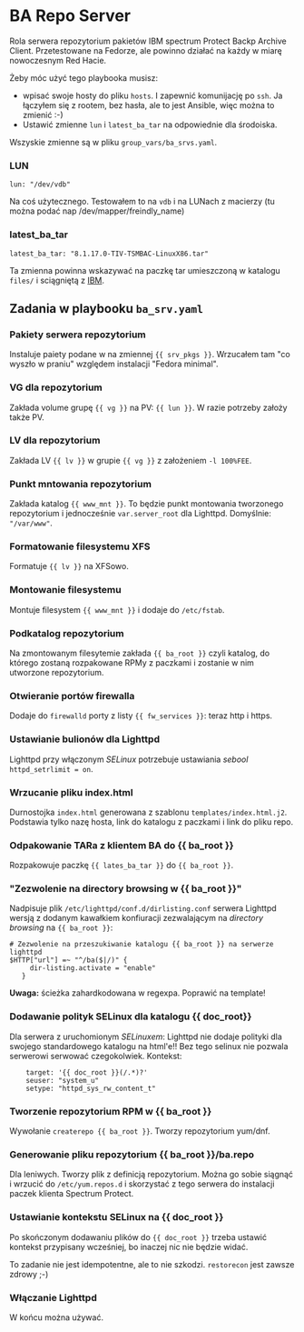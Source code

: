 # BA Repo Server

Rola serwera repozytorium pakietów IBM spectrum Protect Backp Archive Client.
Przetestowane na Fedorze, ale powinno działać na każdy w miarę nowoczesnym Red Hacie.

Żeby móc użyć tego playbooka musisz:

- wpisać swoje hosty do pliku `hosts`. I zapewnić komunijację po `ssh`. Ja łączyłem się z rootem, bez hasła, ale to jest Ansible, więc można to zmienić :-) 
- Ustawić zmienne `lun` i `latest_ba_tar` na odpowiednie dla środoiska.

Wszyskie zmienne są w pliku `group_vars/ba_srvs.yaml`.

### LUN

`lun: "/dev/vdb"` 

Na coś użytecznego. Testowałem to na `vdb` i na LUNach z macierzy (tu można podać nap /dev/mapper/freindly_name)

### latest_ba_tar

`latest_ba_tar: "8.1.17.0-TIV-TSMBAC-LinuxX86.tar"`

Ta zmienna powinna wskazywać na paczkę tar umieszczoną w katalogu `files/` i sciągniętą z [IBM](http://ftp.software.ibm.com/storage/tivoli-storage-management/maintenance/client/).


## Zadania w playbooku `ba_srv.yaml`

### Pakiety serwera repozytorium

Instaluje paiety podane w na zmiennej `{{ srv_pkgs }}`. Wrzucałem tam "co wyszło w praniu" względem instalacji "Fedora minimal".

### VG dla repozytorium

Zakłada volume grupę `{{ vg }}` na PV: `{{ lun }}`. W razie potrzeby założy także PV.

### LV dla repozytorium

Zakłada LV `{{ lv }}` w grupie `{{ vg }}` z założeniem `-l 100%FEE`.

### Punkt mntowania repozytorium

Zakłada katalog `{{ www_mnt }}`. To będzie punkt montowania tworzonego repozytorium i jednocześnie `var.server_root` dla Lighttpd. Domyślnie: `"/var/www"`.

### Formatowanie filesystemu XFS

Formatuje `{{ lv }}` na XFSowo.

### Montowanie filesystemu

Montuje filesystem `{{ www_mnt }}` i dodaje do `/etc/fstab`.

### Podkatalog repozytorium

Na zmontowanym filesytemie zakłada `{{ ba_root }}` czyli katalog, do którego zostaną rozpakowane RPMy z paczkami i zostanie w nim utworzone repozytorium.

### Otwieranie portów firewalla

Dodaje do `firewalld` porty z listy `{{ fw_services }}`: teraz http i https.

### Ustawianie bulionów dla Lighttpd

Lighttpd przy włączonym *SELinux* potrzebuje ustawiania *sebool* `httpd_setrlimit = on`.

### Wrzucanie pliku index.html

Durnostojka `index.html` generowana z szablonu `templates/index.html.j2`. Podstawia tylko nazę hosta, link do katalogu z paczkami i link do pliku repo.

### Odpakowanie TARa z klientem BA do {{ ba_root }}

Rozpakowuje paczkę `{{ lates_ba_tar }}` do `{{ ba_root }}`. 

### "Zezwolenie na directory browsing w {{ ba_root }}"

Nadpisuje plik `/etc/lighttpd/conf.d/dirlisting.conf` serwera Lighttpd wersją z dodanym kawałkiem konfiuracji zezwalającym na *directory browsing* na `{{ ba_root }}`:

```
# Zezwolenie na przeszukiwanie katalogu {{ ba_root }} na serwerze lighttpd
$HTTP["url"] =~ "^/ba($|/)" {
     dir-listing.activate = "enable" 
   }
```

**Uwaga:** ścieżka zahardkodowana w regexpa. Poprawić na template!

### Dodawanie polityk SELinux dla katalogu {{ doc_root}}

Dla serwera z uruchomionym *SELinuxem*: Lighttpd nie dodaje polityki dla swojego standardowego katalogu na html'e!! Bez tego selinux nie pozwala serwerowi serwować czegokolwiek. Kontekst:

```
	target: '{{ doc_root }}(/.*)?'
    seuser: "system_u"
    setype: "httpd_sys_rw_content_t"
```

### Tworzenie repozytorium RPM w {{ ba_root }}

Wywołanie `createrepo {{ ba_root }}`. Tworzy repozytorium yum/dnf. 

### Generowanie pliku repozytorium {{ ba_root }}/ba.repo

Dla leniwych. Tworzy plik z definicją repozytorium. Można go sobie siągnąć i wrzucić do `/etc/yum.repos.d` i skorzystać z tego serwera do instalacji paczek klienta Spectrum Protect.

### Ustawianie kontekstu SELinux na {{ doc_root }}

Po skończonym dodawaniu plików do `{{ doc_root }}` trzeba ustawić kontekst przypisany wcześniej, bo inaczej nic nie będzie widać. 

To zadanie nie jest idempotentne, ale to nie szkodzi. `restorecon` jest zawsze zdrowy ;-)

### Włączanie Lighttpd

W końcu można używać.